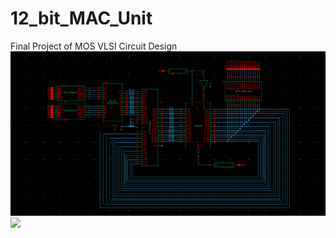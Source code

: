 # 12_bit_MAC_Unit
Final Project of MOS VLSI Circuit Design
![](https://github.com/souvicksaha95/12_bit_MAC_Unit/blob/main/MAC_sch.png)
![](https://github.com/souvicksaha95/12_bit_MAC_Unit/blob/main/MAC_Final.bmp)
